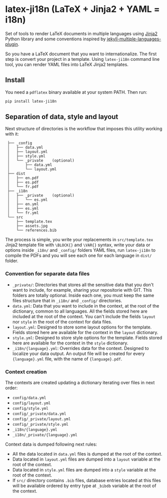 # latex-ji18n (LaTeX + Jinja2 + YAML = i18n)

Set of tools to render LaTeX documents in multiple languages using
 [Jinja2][jinja2-link] Python library and some conventions inspired by
 [jekyll-multiple-languages-plugin][jekyll-multiple-languages-plugin-link].

So you have a LaTeX document that you want to internationalize. The first step
 is convert your project in a template. Using `latex-ji18n` command line tool,
 you can render YAML files into LaTeX Jinja2 templates.

## Install

You need a `pdflatex` binary available at your system PATH. Then run:

```bash
pip install latex-ji18n
```

## Separation of data, style and layout

Next structure of directories is the workflow that imposes this utility
 working with it:

```tree
 ├── _config
 │   ├── data.yml
 │   ├── layout.yml
 │   ├── style.yml
 │   └── _private    (optional)
 │       ├── data.yml
 │       └── layout.yml
 ├── dist
 │   ├── en.pdf
 │   ├── es.pdf
 │   └── fr.pdf
 ├── _i18n
 │   ├── _private    (optional)
 │   │   └── es.yml
 │   ├── en.yml
 │   ├── es.yml
 │   └── fr.yml
 └── src
     ├── template.tex
     ├── assets.jpg
     └── references.bib
```

The process is simple, you write your replacements in `src/template.tex`
 Jinja2 template file with `\BLOCK{}` and `\VAR{}` syntax, write your
 data or options inside `_i18n/` and `_config/` folders YAML files,
 run `latex-ji18n` to compile the PDFs and you will see each one for each
 language in `dist/` folder.

### Convention for separate data files

- `_private/`: Directories that stores all the sensitive data that you don't
 want to include, for example, sharing your repositorie with GIT. This folders
 are totally optional. Inside each one, you must keep the same files structure
 that in `_i18n/` and `_config/` directories.
- `data.yml`: Data that you want to include in the context, at the root
 of the dictionary, common to all languages. All the fields stored here are
 included at the root of the context. You can't include the fields `layout`
 nor `style` in the root of the context for data files.
- `layout.yml`: Designed to store some layout options for the template. Fields
 stored here are available for the context in the `layout` dictionary.
- `style.yml`: Designed to store style options for the template. Fields
 stored here are available for the context in the `style` dictionary.
- `_i18n/{language}.yml`: Overrides data for the context. Designed to localize
 your data output. An output file will be created for every `{language}.yml`
 file, with the name of `{language}.pdf`.

### Context creation

The contexts are created updating a dictionary iterating over files in next
 order:

- `config/data.yml`
- `config/layout.yml`
- `config/style.yml`
- `config/_private/data.yml`
- `config/_private/layout.yml`
- `config/_private/style.yml`
- `_i18n/{language}.yml`
- `_i18n/_private/{language}.yml`

Context data is dumped following next rules:

- All the data located in `data.yml` files is dumped at the root of the
 context.
- Data located in `layout.yml` files are dumped into a `layout` variable
 at the root of the context.
- Data located in `style.yml` files are dumped into a `style` variable
 at the root of the context.
- If `src/` directory contains `.bib` files, database entries located at this
 files will be available ordered by entry type at `_bibdb` variable at the root
 of the context.

[jinja2-link]: https://jinja.palletsprojects.com
[jekyll-multiple-languages-plugin-link]: https://github.com/kurtsson/jekyll-multiple-languages-plugin
